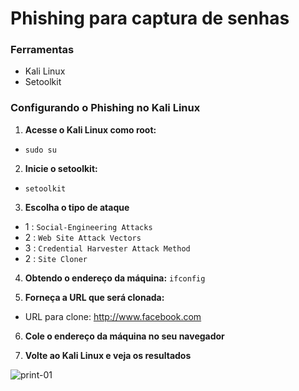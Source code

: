 # Phishing para captura de senhas

### Ferramentas

- Kali Linux
- Setoolkit

### Configurando o Phishing no Kali Linux
1. **Acesse o Kali Linux como root:**
* ``` sudo su ```
2. **Inicie o setoolkit:**
* ``` setoolkit ```

3. **Escolha o tipo de ataque**
* 1 :  ``` Social-Engineering Attacks ```
* 2 : ``` Web Site Attack Vectors ```
* 3 : ```Credential Harvester Attack Method ``` 
* 2 : ``` Site Cloner ```

4. **Obtendo o endereço da máquina:** ``` ifconfig ``` 

5. **Forneça a URL que será clonada:**
- URL para clone: http://www.facebook.com

6. **Cole o endereço da máquina no seu navegador**

7. **Volte ao Kali Linux e veja os resultados**

![print-01](https://github.com/user-attachments/assets/cc24af43-efa8-4fa8-a2e2-25b011f74ed5)
